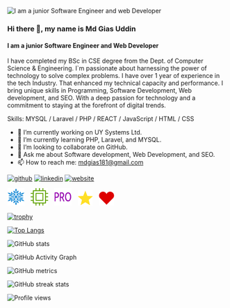 ![I am  a junior Software Engineer and web Developer](https://my.bdjobs.com/photos/6500001-6525000/2616516126p6k7n.jpg)
### Hi there 👋, my name is Md Gias Uddin
#### I am  a junior Software Engineer and Web Developer

I have completed my BSc in CSE degree from the Dept. of Computer Science & Engineering. I`m passionate about harnessing the power of technology to solve complex problems. I have over 1 year of experience in the tech Industry. That enhanced my technical capacity and performance. I bring unique skills in Programming, Software Development, Web development, and SEO. With a deep passion for technology and a commitment to staying at the forefront of digital trends.

Skills: MYSQL / Laravel / PHP / REACT / JavaScript / HTML / CSS

- 🔭 I’m currently working on UY Systems Ltd. 
- 🌱 I’m currently learning PHP, Laravel, and MYSQL.
- 👯 I’m looking to collaborate on GitHub. 
- 💬 Ask me about Software development, Web Development, and SEO.
- 📫 How to reach me: mdgias181@gmail.com 


[<img src='https://cdn.jsdelivr.net/npm/simple-icons@3.0.1/icons/github.svg' alt='github' height='40'>](https://github.com/GiasMahmud)  [<img src='https://cdn.jsdelivr.net/npm/simple-icons@3.0.1/icons/linkedin.svg' alt='linkedin' height='40'>](https://www.linkedin.com/in/pro-seo-speacialist/) [<img src='https://cdn.jsdelivr.net/npm/simple-icons@3.0.1/icons/icloud.svg' alt='website' height='40'>](https://www.showwcase.com/giascse191)  

<a href='https://archiveprogram.github.com/'><img src='https://raw.githubusercontent.com/acervenky/animated-github-badges/master/assets/acbadge.gif' width='40' height='40'></a> <a href='https://docs.github.com/en/developers'><img src='https://raw.githubusercontent.com/acervenky/animated-github-badges/master/assets/devbadge.gif' width='40' height='40'></a> <a href='https://github.com/pricing'><img src='https://raw.githubusercontent.com/acervenky/animated-github-badges/master/assets/pro.gif' width='40' height='40'></a> <a href='https://stars.github.com/'><img src='https://raw.githubusercontent.com/acervenky/animated-github-badges/master/assets/starbadge.gif' width='35' height='35'></a> <a href='https://docs.github.com/en/github/supporting-the-open-source-community-with-github-sponsors'><img src='https://raw.githubusercontent.com/acervenky/animated-github-badges/master/assets/sponsorbadge.gif' width='35' height='35'></a> 

[![trophy](https://github-profile-trophy.vercel.app/?username=GiasMahmud)](https://github.com/ryo-ma/github-profile-trophy)

[![Top Langs](https://github-readme-stats.vercel.app/api/top-langs/?username=GiasMahmud)](https://github.com/anuraghazra/github-readme-stats)

![GitHub stats](https://github-readme-stats.vercel.app/api?username=GiasMahmud&show_icons=true&count_private=true)  

![GitHub Activity Graph](https://activity-graph.herokuapp.com/graph?username=GiasMahmud)  

![GitHub metrics](https://metrics.lecoq.io/GiasMahmud)  

![GitHub streak stats](https://streak-stats.demolab.com/?user=GiasMahmud)  

![Profile views](https://gpvc.arturio.dev/GiasMahmud)
